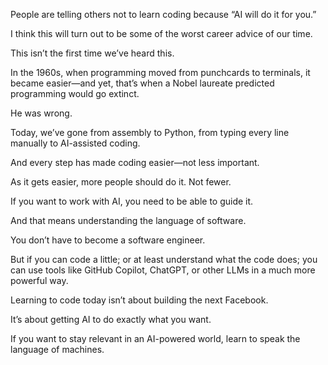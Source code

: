 People are telling others not to learn coding because “AI will do it for you.” 

I think this will turn out to be some of the worst career advice of our time.

This isn’t the first time we’ve heard this.

In the 1960s, when programming moved from punchcards to terminals, it became easier—and yet, that’s when a Nobel laureate predicted programming would go extinct.

He was wrong.

Today, we’ve gone from assembly to Python, from typing every line manually to AI-assisted coding. 

And every step has made coding easier—not less important.

As it gets easier, more people should do it. Not fewer.

If you want to work with AI, you need to be able to guide it. 

And that means understanding the language of software.

You don’t have to become a software engineer. 

But if you can code a little; or at least understand what the code does; you can use tools like GitHub Copilot, ChatGPT, or other LLMs in a much more powerful way.

Learning to code today isn’t about building the next Facebook. 

It’s about getting AI to do exactly what you want.

If you want to stay relevant in an AI-powered world, learn to speak the language of machines.
